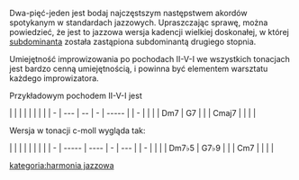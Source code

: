 Dwa-pięć-jeden jest bodaj najczęstszym następstwem akordów spotykanym w
standardach jazzowych. Upraszczając sprawę, można powiedzieć, że jest to
jazzowa wersja kadencji wielkiej doskonałej, w której
[subdominanta](subdominanta "wikilink") została zastąpiona subdominantą
drugiego stopnia.

Umiejętność improwizowania po pochodach II-V-I we wszystkich tonacjach
jest bardzo cenną umiejętnością, i powinna być elementem warsztatu
każdego improwizatora.

Przykładowym pochodem II-V-I jest

|   |     |    |   |       |  |   |
| - | --- | -- | - | ----- |  | - |
| | | Dm7 | G7 | | | Cmaj7 |  | | |

Wersja w tonacji c-moll wygląda tak:

|   |       |      |   |     |  |   |
| - | ----- | ---- | - | --- |  | - |
| | | Dm7♭5 | G7♭9 | | | Cm7 |  | | |

[kategoria:harmonia jazzowa](kategoria:harmonia_jazzowa "wikilink")